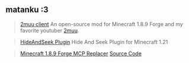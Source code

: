 ## matanku :3
> [2muu client](https://github.com/2muuclientDev/)
> An open-source mod for Minecraft 1.8.9 Forge and my favorite youtuber [2muu](https://youtube.com/@NIMU-Minecraft).

> [HideAndSeek Plugin](https://github.com/unsnipeable/Kakurembo/)
> Hide And Seek Plugin for Minecraft 1.21

> [Minecraft 1.8.9 Forge MCP Replacer](https://unsnipeable.github.io/mcp)
> [Source Code](https://github.com/unsnipeable/mcp)
